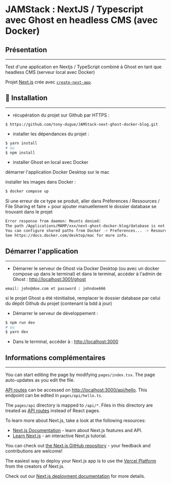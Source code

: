 # JAMStack : NextJS / Typescript avec Ghost en headless CMS (avec Docker)

## Présentation
***

Test d'une application en Nextjs / TypeScript combiné à Ghost en tant que headless CMS (serveur local avec Docker)

Projet [Next.js](https://nextjs.org/) crée avec [`create-next-app`](https://github.com/vercel/next.js/tree/canary/packages/create-next-app).

## 🚀 Installation
***

- récupération du projet sur Github par HTTPS :

```shell script
$ https://github.com/tony-dugue/JAMStack-next-ghost-docker-blog.git
```

- installer les dépendances du projet :
```bash
$ yarn install
# ou
$ npm install
```

- installer Ghost en local avec Docker

démarrer l'application Docker Desktop sur le mac

installer les images dans Docker :

```bash
$ docker compose up
```

Si une erreur de ce type se produit, aller dans Préferences / Ressources / File Sharing et faire + pour ajouter manuellement le dossier database se trouvant dans le projet  

```bash
Error response from daemon: Mounts denied: 
The path /Applications/MAMP/xxx/next-ghost-docker-blog/database is not shared from the host and is not known to Docker.
You can configure shared paths from Docker -> Preferences... -> Resources -> File Sharing.
See https://docs.docker.com/desktop/mac for more info.
```

## Démarrer l'application
***

- Démarrer le serveur de Ghost via Docker Desktop (ou avec un docker compose up dans le terminal) et dans le terminal, accéder à l'admin de Ghost : [http://localhost:3001/ghost](http://localhost:3001/ghost)

`email: john@doe.com et password : johndoe666`

si le projet Ghost a été réinitialisé, remplacer le dossier database par celui du dépôt Github du projet (contenant la bdd à jour)

- Démarrer le serveur de développement :

```bash
$ npm run dev
# ou
$ yarn dev
```

- Dans le terminal, accéder à : [http://localhost:3000](http://localhost:3000)

## Informations complémentaires
***

You can start editing the page by modifying `pages/index.tsx`. The page auto-updates as you edit the file.

[API routes](https://nextjs.org/docs/api-routes/introduction) can be accessed on [http://localhost:3000/api/hello](http://localhost:3000/api/hello). This endpoint can be edited in `pages/api/hello.ts`.

The `pages/api` directory is mapped to `/api/*`. Files in this directory are treated as [API routes](https://nextjs.org/docs/api-routes/introduction) instead of React pages.

To learn more about Next.js, take a look at the following resources:

- [Next.js Documentation](https://nextjs.org/docs) - learn about Next.js features and API.
- [Learn Next.js](https://nextjs.org/learn) - an interactive Next.js tutorial.

You can check out [the Next.js GitHub repository](https://github.com/vercel/next.js/) - your feedback and contributions are welcome!

The easiest way to deploy your Next.js app is to use the [Vercel Platform](https://vercel.com/new?utm_medium=default-template&filter=next.js&utm_source=create-next-app&utm_campaign=create-next-app-readme) from the creators of Next.js.

Check out our [Next.js deployment documentation](https://nextjs.org/docs/deployment) for more details.
